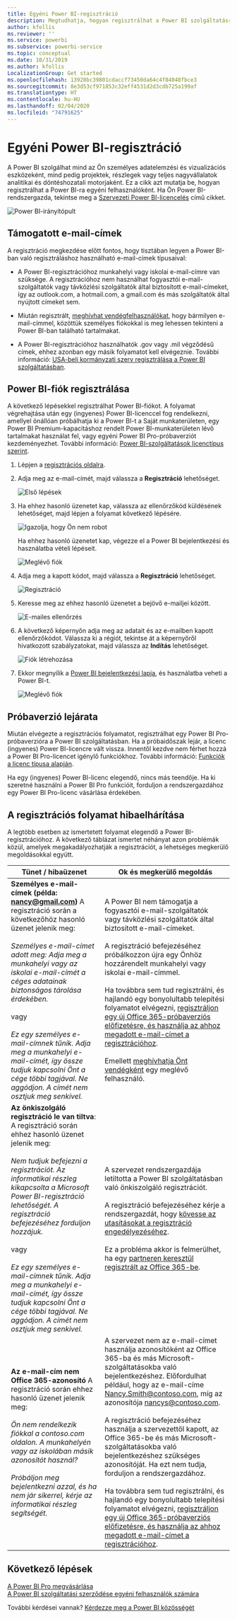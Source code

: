 ```yaml
---
title: Egyéni Power BI-regisztráció
description: Megtudhatja, hogyan regisztrálhat a Power BI szolgáltatásra, és hogyan veheti használatba személyes adatelemzési és vizualizációs munkáihoz.
author: kfollis
ms.reviewer: ''
ms.service: powerbi
ms.subservice: powerbi-service
ms.topic: conceptual
ms.date: 10/31/2019
ms.author: kfollis
LocalizationGroup: Get started
ms.openlocfilehash: 13928bc39801cdaccf73450da64c4f84048fbce3
ms.sourcegitcommit: 8e3d53cf971853c32eff4531d2d3cdb725a199af
ms.translationtype: HT
ms.contentlocale: hu-HU
ms.lasthandoff: 02/04/2020
ms.locfileid: "74791625"
---
```

# <a name="sign-up-for-power-bi-as-an-individual"></a>Egyéni Power BI-regisztráció

A Power BI szolgálhat mind az Ön személyes adatelemzési és vizualizációs eszközeként, mind pedig projektek, részlegek vagy teljes nagyvállalatok analitikai és döntéshozatali motorjaként. Ez a cikk azt mutatja be, hogyan regisztrálhat a Power BI-ra egyéni felhasználóként. Ha Ön Power BI-rendszergazda, tekintse meg a [Szervezeti Power BI-licencelés](service-admin-licensing-organization.md) című cikket.

![Power BI-irányítópult](media/service-self-service-signup-for-power-bi/dashboard.png)

## <a name="supported-email-addresses"></a>Támogatott e-mail-címek

A regisztráció megkezdése előtt fontos, hogy tisztában legyen a Power BI-ban való regisztráláshoz használható e-mail-címek típusaival:

* A Power BI-regisztrációhoz munkahelyi vagy iskolai e-mail-címre van szüksége. A regisztrációhoz nem használhat fogyasztói e-mail-szolgáltatók vagy távközlési szolgáltatók által biztosított e-mail-címeket, így az outlook.com, a hotmail.com, a gmail.com és más szolgáltatók által nyújtott címeket sem.

* Miután regisztrált, [meghívhat vendégfelhasználókat](https://docs.microsoft.com/azure/active-directory/active-directory-b2b-what-is-azure-ad-b2b), hogy bármilyen e-mail-címmel, közöttük személyes fiókokkal is meg lehessen tekinteni a Power BI-ban található tartalmakat.

* A Power BI-regisztrációhoz használhatók .gov vagy .mil végződésű címek, ehhez azonban egy másik folyamatot kell elvégeznie. További információ: [USA-beli kormányzati szerv regisztrálása a Power BI szolgáltatásban](service-govus-signup.md).

## <a name="sign-up-for-a-power-bi-account"></a>Power BI-fiók regisztrálása

A következő lépésekkel regisztrálhat Power BI-fiókot. A folyamat végrehajtása után egy (ingyenes) Power BI-licenccel fog rendelkezni, amellyel önállóan próbálhatja ki a Power BI-t a Saját munkaterületen, egy Power BI Premium-kapacitáshoz rendelt Power BI-munkaterületen lévő tartalmakat használat fel, vagy egyéni Power BI Pro-próbaverziót kezdeményezhet. További információ: [Power BI-szolgáltatások licenctípus szerint](service-features-license-type.md). 

1. Lépjen a [regisztrációs oldalra](https://signup.microsoft.com/signup?sku=a403ebcc-fae0-4ca2-8c8c-7a907fd6c235).

1. Adja meg az e-mail-címét, majd válassza a **Regisztráció** lehetőséget.

    ![Első lépések](media/service-self-service-signup-for-power-bi/get-started.png)

1. Ha ehhez hasonló üzenetet kap, válassza az ellenőrzőkód küldésének lehetőséget, majd lépjen a folyamat következő lépésére.

    ![Igazolja, hogy Ön nem robot](media/service-self-service-signup-for-power-bi/prove-robot.png)

    Ha ehhez hasonló üzenetet kap, végezze el a Power BI bejelentkezési és használatba vételi lépéseit.

    ![Meglévő fiók](media/service-self-service-signup-for-power-bi/existing-account.png)

1. Adja meg a kapott kódot, majd válassza a **Regisztráció** lehetőséget.

    ![Regisztráció](media/service-self-service-signup-for-power-bi/sign-up.png)

1. Keresse meg az ehhez hasonló üzenetet a bejövő e-mailjei között.

    ![E-mailes ellenőrzés](media/service-self-service-signup-for-power-bi/email-verification.png)

1. A következő képernyőn adja meg az adatait és az e-mailben kapott ellenőrzőkódot. Válassza ki a régiót, tekintse át a képernyőről hivatkozott szabályzatokat, majd válassza az **Indítás** lehetőséget.

    ![Fiók létrehozása](media/service-self-service-signup-for-power-bi/create-account.png)

1. Ekkor megnyílik a [Power BI bejelentkezési lapja](https://powerbi.microsoft.com/landing/signin/), és használatba veheti a Power BI-t.

    ![Meglévő fiók](media/service-self-service-signup-for-power-bi/welcome-screen.png)

## <a name="trial-expiration"></a>Próbaverzió lejárata

Miután elvégezte a regisztrációs folyamatot, regisztrálhat egy Power BI Pro-próbaverzióra a Power BI szolgáltatásban. Ha a próbaidőszak lejár, a licenc (ingyenes) Power BI-licencre vált vissza. Innentől kezdve nem férhet hozzá a Power BI Pro-licencet igénylő funkciókhoz. További információ: [Funkciók a licenc típusa alapján](service-features-license-type.md).

Ha egy (ingyenes) Power BI-licenc elegendő, nincs más teendője. Ha ki szeretné használni a Power BI Pro funkcióit, forduljon a rendszergazdához egy Power BI Pro-licenc vásárlása érdekében.

## <a name="troubleshooting-the-sign-up-process"></a>A regisztrációs folyamat hibaelhárítása

A legtöbb esetben az ismertetett folyamat elegendő a Power BI-regisztrációhoz. A következő táblázat ismertet néhányat azon problémák közül, amelyek megakadályozhatják a regisztrációt, a lehetséges megkerülő megoldásokkal együtt.

| Tünet / hibaüzenet | Ok és megkerülő megoldás |
| ----------------------- | -------------------- |
| <strong>Személyes e-mail-címek (példa: nancy@gmail.com)</strong> A regisztráció során a következőhöz hasonló üzenet jelenik meg: <br /><br /> *Személyes e-mail-címet adott meg: Adja meg a munkahelyi vagy az iskolai e-mail-címét a céges adatainak biztonságos tárolása érdekében.* <br /><br /> vagy <br /><br /> *Ez egy személyes e-mail-címnek tűnik. Adja meg a munkahelyi e-mail-címét, így össze tudjuk kapcsolni Önt a cége többi tagjával. Ne aggódjon. A címét nem osztjuk meg senkivel.* | A Power BI nem támogatja a fogyasztói e-mail-szolgáltatók vagy távközlési szolgáltatók által biztosított e-mail-címeket. <br /><br /> A regisztráció befejezéséhez próbálkozzon újra egy Önhöz hozzárendelt munkahelyi vagy iskolai e-mail-címmel. <br /><br /> Ha továbbra sem tud regisztrálni, és hajlandó egy bonyolultabb telepítési folyamatot elvégezni, [regisztráljon egy új Office 365-próbaverziós előfizetésre, és használja az ahhoz megadott e-mail-címet a regisztrációhoz](service-admin-signing-up-for-power-bi-with-a-new-office-365-trial.md). <br /><br /> Emellett [meghívhatja Önt vendégként](service-admin-azure-ad-b2b.md) egy meglévő felhasználó. |
| **Az önkiszolgáló regisztráció le van tiltva**: A regisztráció során ehhez hasonló üzenet jelenik meg: <br /><br /> *Nem tudjuk befejezni a regisztrációt. Az informatikai részleg kikapcsolta a Microsoft Power BI-regisztráció lehetőségét. A regisztráció befejezéséhez forduljon hozzájuk.* <br /><br /> vagy <br /><br /> *Ez egy személyes e-mail-címnek tűnik. Adja meg a munkahelyi e-mail-címét, így össze tudjuk kapcsolni Önt a cége többi tagjával. Ne aggódjon. A címét nem osztjuk meg senkivel.* | A szervezet rendszergazdája letiltotta a Power BI szolgáltatásban való önkiszolgáló regisztrációt. <br /><br /> A regisztráció befejezéséhez kérje a rendszergazdát, hogy [kövesse az utasításokat a regisztráció engedélyezéséhez](service-admin-licensing-organization.md#enable-or-disable-individual-user-sign-up-in-azure-active-directory). <br/><br/> Ez a probléma akkor is felmerülhet, ha egy [partneren keresztül regisztrált az Office 365-be](service-admin-syndication-partner.md). |
| **Az e-mail-cím nem Office 365-azonosító** A regisztráció során ehhez hasonló üzenet jelenik meg: <br /><br /> *Ön nem rendelkezik fiókkal a contoso.com oldalon.  A munkahelyén vagy az iskolában másik azonosítót használ? <br /><br /> Próbáljon meg bejelentkezni azzal, és ha nem jár sikerrel, kérje az informatikai részleg segítségét.* | A szervezet nem az e-mail-címet használja azonosítóként az Office 365-ba és más Microsoft-szolgáltatásokba való bejelentkezéshez.  Előfordulhat például, hogy az e-mail-címe Nancy.Smith@contoso.com, míg az azonosítója nancys@contoso.com. <br /><br /> A regisztráció befejezéséhez használja a szervezettől kapott, az Office 365-be és más Microsoft-szolgáltatásokba való bejelentkezéshez szükséges azonosítóját.  Ha ezt nem tudja, forduljon a rendszergazdához. <br /><br /> Ha továbbra sem tud regisztrálni, és hajlandó egy bonyolultabb telepítési folyamatot elvégezni, [regisztráljon egy új Office 365-próbaverziós előfizetésre, és használja az ahhoz megadott e-mail-címet a regisztrációhoz](service-admin-signing-up-for-power-bi-with-a-new-office-365-trial.md). |

## <a name="next-steps"></a>Következő lépések

[A Power BI Pro megvásárlása](service-admin-purchasing-power-bi-pro.md)  
[A Power BI szolgáltatási szerződése egyéni felhasználók számára](https://powerbi.microsoft.com/terms-of-service/)  

További kérdései vannak? [Kérdezze meg a Power BI közösségét](https://community.powerbi.com/)
